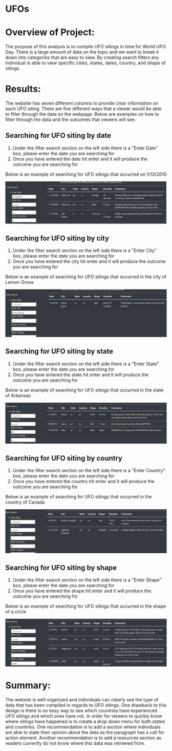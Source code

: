 # UFOs
# Overview of Project: 
The purpose of this analysis is to compile UFO sitings in time for World UFO Day.  There is a large amount of data on the topic and we want to break it down into categories that are easy to view.  By creating search filters any individual is able to view specific cities, states, dates, country, and shape of sitings.  
# Results: 
The website has seven different columns to provide clear information on each UFO siting. There are five different ways that a viewer would be able to filter through the data on the webpage.  Below are examples on how to filter through the data and the outcomes that viewers will see. 
## Searching for UFO siting by date
1. Under the filter search section on the left side there is a "Enter Date" box, please enter the date you are searching for
2. Once you have entered the date hit enter and it will produce the outcome you are searching for 

Below is an example of searching for UFO sitings that occurred on 1/13/2010

![image](UFO_Date.PNG)

## Searching for UFO siting by city
1. Under the filter search section on the left side there is a "Enter City" box, please enter the date you are searching for
2. Once you have entered the city hit enter and it will produce the outcome you are searching for 

Below is an example of searching for UFO sitings that occurred in the city of Lemon Grove

![image](UFO_City.PNG)

## Searching for UFO siting by state
1. Under the filter search section on the left side there is a "Enter State" box, please enter the date you are searching for
2. Once you have entered the state hit enter and it will produce the outcome you are searching for 

Below is an example of searching for UFO sitings that occurred in the state of Arkansas

![image](UFO_State.PNG)

## Searching for UFO siting by country
1. Under the filter search section on the left side there is a "Enter Country" box, please enter the date you are searching for
2. Once you have entered the country hit enter and it will produce the outcome you are searching for 

Below is an example of searching for UFO sitings that occurred in the country of Canada

![image](UFO_Country.PNG)

## Searching for UFO siting by shape
1. Under the filter search section on the left side there is a "Enter Shape" box, please enter the date you are searching for
2. Once you have entered the shape hit enter and it will produce the outcome you are searching for 

Below is an example of searching for UFO sitings that occurred in the shape of a circle

![image](UFO_Shape.PNG)

# Summary: 
The website is well organized and individuals can clearly see the type of data that has been compiled in regards to UFO sitings. 
One drawback to this design is there is no easy way to see which countries have experienced UFO sitings and which ones have not.  In order for viewers to quickly know where sitings have happened is to create a drop down menu for both states and countries. One recommendation is to add a section where individuals are able to state their opinion about the data as the paragraph has a call for action element. Another recommendation is to add a resources section as readers currently do not know where this data was retrieved from. 
